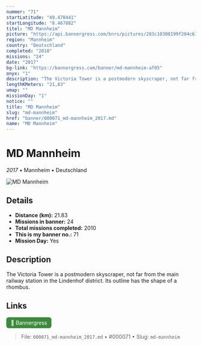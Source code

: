 ```yaml
---
nummer: "71"
startLatitude: "49.478441"
startLongitude: "8.467882"
titel: "MD Mannheim"
picture: "https://api.bannergress.com/bnrs/pictures/283c10308199f204c61fd64d8eccd3e7"
region: "Mannheim"
country: "Deutschland"
completed: "2010"
missions: "24"
date: "2017"
bg-link: "https://bannergress.com/banner/md-mannheim-af05"
onyx: "1"
description: "The Victoria Tower is a postmodern skyscraper, not far from the main railway station in the Lindenhof district.  Its outline has the shape of a rhombus."
lengthKMeters: "21,83"
umap: ""
missionDay: "1"
notice: ""
title: "MD Mannheim"
slug: "md-mannheim"
href: "banner/000071_md-mannheim_2017.md"
name: "MD Mannheim"
---
```

# MD Mannheim

*2017* • Mannheim • Deutschland

![MD Mannheim](https://api.bannergress.com/bnrs/pictures/283c10308199f204c61fd64d8eccd3e7)



## Details
- **Distance (km):** 21.83
- **Missions in banner:** 24
- **Total missions completed:** 2010
- **This is my banner no.:** 71
- **Mission Day:** Yes


## Description
The Victoria Tower is a postmodern skyscraper, not far from the main railway station in the Lindenhof district.  Its outline has the shape of a rhombus.



## Links
<a href="https://bannergress.com/banner/md-mannheim-af05" target="_blank" style="display:inline-block;margin-right:8px;padding:6px 12px;background:#3c8b3c;color:#fff;text-decoration:none;border-radius:6px;">🔗 Bannergress</a>



> File: `000071_md-mannheim_2017.md` • #000071 • Slug: `md-mannheim`
